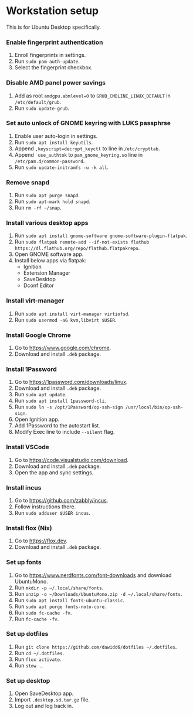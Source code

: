 # Workstation setup

This is for Ubuntu Desktop specifically.

### Enable fingerprint authentication

1. Enroll fingerprints in settings.
1. Run `sudo pam-auth-update`.
2. Select the fingerprint checkbox.

### Disable AMD panel power savings

1. Add as root `amdgpu.abmlevel=0` to `GRUB_CMDLINE_LINUX_DEFAULT` in `/etc/default/grub`.
2. Run `sudo update-grub`.

### Set auto unlock of GNOME keyring with LUKS passphrse

1. Enable user auto-login in settings.
1. Run `sudo apt install keyutils`.
1. Append `,keyscript=decrypt_keyctl` to line in `/etc/crypttab`.
1. Append ` use_authtok` to `pam_gnome_keyring.so` line in `/etc/pam.d/common-password`.
1. Run `sudo update-initramfs -u -k all`.

### Remove snapd

1. Run `sudo apt purge snapd`.
2. Run `sudo apt-mark hold snapd`.
3. Run `rm -rf ~/snap`.

### Install various desktop apps

1. Run `sudo apt install gnome-software gnome-software-plugin-flatpak`.
1. Run `sudo flatpak remote-add --if-not-exists flathub https://dl.flathub.org/repo/flathub.flatpakrepo`.
3. Open GNOME software app.
4. Install below apps via flatpak:
    - Ignition
    - Extension Manager
    - SaveDesktop
    - Dconf Editor

### Install virt-manager

1. Run `sudo apt install virt-manager virtiofsd`.
2. Run `sudo usermod -aG kvm,libvirt $USER`.

### Install Google Chrome

1. Go to https://www.google.com/chrome.
2. Download and install `.deb` package.

### Install 1Password

1. Go to https://1password.com/downloads/linux.
2. Download and install `.deb` package.
3. Run `sudo apt update`.
4. Run `sudo apt install 1password-cli`.
5. Run `sudo ln -s /opt/1Password/op-ssh-sign /usr/local/bin/op-ssh-sign`.
6. Open Ignition app.
7. Add 1Password to the autostart list.
8. Modify Exec line to include `--silent` flag.

### Install VSCode

1. Go to https://code.visualstudio.com/download.
2. Download and install `.deb` package.
3. Open the app and sync settings.

### Install incus

1. Go to https://github.com/zabbly/incus.
2. Follow instructions there.
3. Run `sudo adduser $USER incus`.

### Install flox (Nix)

1. Go to https://flox.dev.
2. Download and install `.deb` package.

### Set up fonts

1. Go to https://www.nerdfonts.com/font-downloads and download UbuntuMono.
2. Run `mkdir -p ~/.local/share/fonts`.
3. Run `unzip -o ~/Downloads/UbuntuMono.zip -d ~/.local/share/fonts`.
4. Run `sudo apt install fonts-ubuntu-classic`.
5. Run `sudo apt purge fonts-noto-core`.
6. Run `sudo fc-cache -fv`.
7. Run `fc-cache -fv`.

### Set up dotfiles

1. Run `git clone https://github.com/dawidd6/dotfiles ~/.dotfiles`.
2. Run `cd ~/.dotfiles`.
3. Run `flox activate`.
4. Run `stow .`.

### Set up desktop

1. Open SaveDesktop app.
2. Import `.desktop.sd.tar.gz` file.
3. Log out and log back in.
